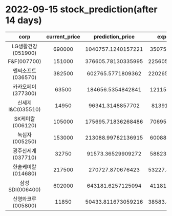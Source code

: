 # 2022-09-15 stock_prediction(after 14 days)

|   corp   |   current_price   |   prediction_price   |   expected_profit   |
|:--------:|:-----------------:|:--------------------:|:-------------------:|
|LG생활건강(051900)|690000|1040757.1240157221|350757.1240157221|
|F&F(007700)|151000|376605.78130335995|225605.78130335995|
|엔씨소프트(036570)|382500|602765.5771809362|220265.57718093623|
|카카오페이(377300)|63500|184656.5354842841|121156.5354842841|
|신세계 I&C(035510)|14950|96341.3148857702|81391.3148857702|
|SK케미칼(006120)|105000|175695.71836268486|70695.71836268486|
|녹십자(005250)|153000|213088.99782136915|60088.99782136915|
|광주신세계(037710)|32750|91573.36529909272|58823.36529909272|
|한솔케미칼(014680)|217500|270727.870676423|53227.870676423016|
|삼성SDI(006400)|602000|643181.6257125094|41181.62571250938|
|신영와코루(005800)|11850|50433.811673059216|38583.811673059216|
